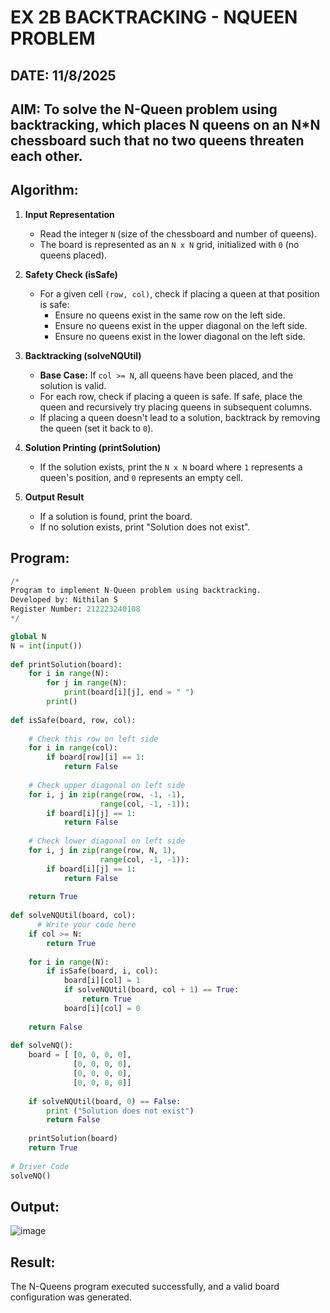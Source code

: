 # EX 2B BACKTRACKING - NQUEEN PROBLEM
## DATE: 11/8/2025
## AIM: To solve the N-Queen problem using backtracking, which places N queens on an N*N chessboard such that no two queens threaten each other.


## Algorithm:

1. **Input Representation**  
   - Read the integer `N` (size of the chessboard and number of queens).
   - The board is represented as an `N x N` grid, initialized with `0` (no queens placed).

2. **Safety Check (isSafe)**  
   - For a given cell `(row, col)`, check if placing a queen at that position is safe:
     - Ensure no queens exist in the same row on the left side.
     - Ensure no queens exist in the upper diagonal on the left side.
     - Ensure no queens exist in the lower diagonal on the left side.
   
3. **Backtracking (solveNQUtil)**  
   - **Base Case:** If `col >= N`, all queens have been placed, and the solution is valid.
   - For each row, check if placing a queen is safe. If safe, place the queen and recursively try placing queens in subsequent columns.
   - If placing a queen doesn't lead to a solution, backtrack by removing the queen (set it back to `0`).

4. **Solution Printing (printSolution)**  
   - If the solution exists, print the `N x N` board where `1` represents a queen's position, and `0` represents an empty cell.
   
5. **Output Result**  
   - If a solution is found, print the board.
   - If no solution exists, print "Solution does not exist".
   

## Program:
```python
/*
Program to implement N-Queen problem using backtracking.
Developed by: Nithilan S
Register Number: 212223240108
*/

global N
N = int(input())
 
def printSolution(board):
    for i in range(N):
        for j in range(N):
            print(board[i][j], end = " ")
        print()
 
def isSafe(board, row, col):
 
    # Check this row on left side
    for i in range(col):
        if board[row][i] == 1:
            return False
 
    # Check upper diagonal on left side
    for i, j in zip(range(row, -1, -1),
                    range(col, -1, -1)):
        if board[i][j] == 1:
            return False
 
    # Check lower diagonal on left side
    for i, j in zip(range(row, N, 1),
                    range(col, -1, -1)):
        if board[i][j] == 1:
            return False
 
    return True
 
def solveNQUtil(board, col):
      # Write your code here
    if col >= N:
        return True
        
    for i in range(N):
        if isSafe(board, i, col):
            board[i][col] = 1
            if solveNQUtil(board, col + 1) == True:
                return True
            board[i][col] = 0
    
    return False
        
def solveNQ():
    board = [ [0, 0, 0, 0],
              [0, 0, 0, 0],
              [0, 0, 0, 0],
              [0, 0, 0, 0]]
              
    if solveNQUtil(board, 0) == False:
        print ("Solution does not exist")
        return False
 
    printSolution(board)
    return True
 
# Driver Code
solveNQ()

```

## Output:
![image](https://github.com/user-attachments/assets/90f5e3bf-44ac-44de-9a2d-207b486eeaf7)



## Result:
The N-Queens program executed successfully, and a valid board configuration was generated.
